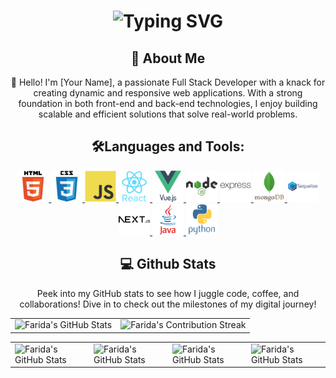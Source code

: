 <div align="center">
    <h1>
        <img src="https://readme-typing-svg.herokuapp.com?font=Jetbrains+mono&size=40&duration=3000&color=33FF33&center=true&vCenter=true&width=435&lines=Hey..+I'm+Farida;This+is..;..my+Github..;" alt="Typing SVG"/>
    </h1>
</div>

<!-- about me -->
<div align="center">
    <h2>🚀 About Me</h2>
    <p>👋 Hello! I'm [Your Name], a passionate Full Stack Developer with a knack for creating dynamic and responsive web applications. With a strong foundation in both front-end and back-end technologies, I enjoy building scalable and efficient solutions that solve real-world problems.</p>
</div>

<!--tech and tools-->
<h2 align="center">🛠️Languages and Tools:</h2>
<p align="center">
  <a href="https://www.w3.org/html/" target="_blank">
    <img src="https://raw.githubusercontent.com/devicons/devicon/master/icons/html5/html5-original-wordmark.svg" alt="html5" width="50" height="50"/>
  </a>  
  <a href="https://www.w3schools.com/css/" target="_blank">
    <img src="https://raw.githubusercontent.com/devicons/devicon/master/icons/css3/css3-original-wordmark.svg" alt="css3" width="50" height="50"/>
  </a> 
  <a href="https://developer.mozilla.org/en-US/docs/Web/JavaScript" target="_blank">
    <img src="https://raw.githubusercontent.com/devicons/devicon/master/icons/javascript/javascript-original.svg" alt="javascript" width="50" height="50"/>
  </a> 
  <a href="https://reactjs.org/" target="_blank">
    <img src="https://raw.githubusercontent.com/devicons/devicon/master/icons/react/react-original-wordmark.svg" alt="react" width="50" height="50"/>
  </a> 
  <a href="https://vuejs.org/" target="_blank">
    <img src="https://raw.githubusercontent.com/devicons/devicon/master/icons/vuejs/vuejs-original-wordmark.svg" alt="vue logo" width="50" height="50"/>
  </a>  
  <a href="https://nodejs.org" target="_blank">
    <img src="https://raw.githubusercontent.com/devicons/devicon/master/icons/nodejs/nodejs-original-wordmark.svg" alt="nodejs" width="50" height="50"/>
  </a>  
  <a href="https://expressjs.com" target="_blank">
    <img src="https://raw.githubusercontent.com/devicons/devicon/master/icons/express/express-original-wordmark.svg" alt="express" width="50" height="50"/>
  </a>
  <a href="https://www.mongodb.com/" target="_blank">
    <img src="https://raw.githubusercontent.com/devicons/devicon/master/icons/mongodb/mongodb-original-wordmark.svg" alt="mongodb" width="50" height="50"/>
  </a>
  <a href="https://sequelize.org/" target="_blank">
    <img src="https://raw.githubusercontent.com/devicons/devicon/master/icons/sequelize/sequelize-original-wordmark.svg" alt="sequelize" width="50" height="50"/>
  </a>
  <a href="https://nextjs.org/" target="_blank">
    <img src="https://raw.githubusercontent.com/devicons/devicon/master/icons/nextjs/nextjs-original-wordmark.svg" alt="next.js" width="50" height="50"/>
  </a>
  <a href="https://www.java.com/" target="_blank">
    <img src="https://raw.githubusercontent.com/devicons/devicon/master/icons/java/java-original-wordmark.svg" alt="java" width="50" height="50"/>
  </a>
  <a href="https://www.python.org/" target="_blank">
    <img src="https://raw.githubusercontent.com/devicons/devicon/master/icons/python/python-original-wordmark.svg" alt="python" width="50" height="50"/>
  </a>
</p>


<!-- github stats -->
<div align="center">
<h2 align="center" class="section-heading"> 💻 Github Stats</h2>
<p>Peek into my GitHub stats to see how I juggle code, coffee, and collaborations! Dive in to check out the milestones of my digital journey!</p>
 <table align="center" width="100%" height="100%" >
    <tr>
       <td><img style="border: none;" src="https://github-profile-summary-cards.vercel.app/api/cards/profile-details?username=farida-mullamitha&theme=github_dark" alt="Farida's GitHub Stats"/></td>   
       <td><img style="border: none;" src="https://github-readme-streak-stats.herokuapp.com/?user=farida-mullamitha&theme=merko" alt="Farida's Contribution Streak"/></td>
    </tr>
 </table>

 <table align="center" width="100%" height="100%" >
    <tr>
        <td><img style="border: none;" src="https://github-profile-summary-cards.vercel.app/api/cards/stats?username=farida-mullamitha&theme=github_dark" alt="Farida's GitHub Stats"/></td>
        <td><img style="border: none;" src="https://github-profile-summary-cards.vercel.app/api/cards/productive-time?username=farida-mullamitha&theme=github_dark&utcOffset=10" alt="Farida's GitHub Stats"/>
        <td><img style="border: none;" src="https://github-profile-summary-cards.vercel.app/api/cards/repos-per-language?username=farida-mullamitha&theme=github_dark" alt="Farida's GitHub Stats"/></td>
        <td><img style="border: none;" src="https://github-profile-summary-cards.vercel.app/api/cards/most-commit-language?username=farida-mullamitha&theme=github_dark" alt="Farida's GitHub Stats"/></td>
    </tr>
 </table>
</div>
